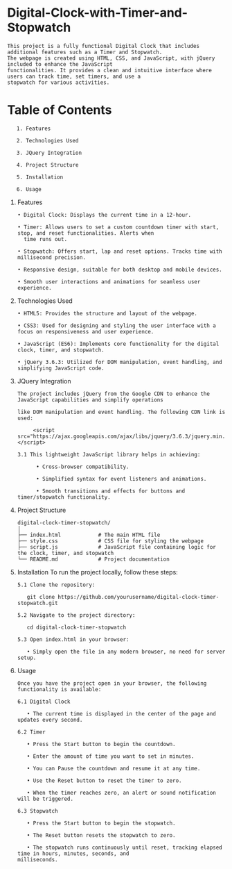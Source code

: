 # Digital-Clock-with-Timer-and-Stopwatch

    This project is a fully functional Digital Clock that includes additional features such as a Timer and Stopwatch. 
    The webpage is created using HTML, CSS, and JavaScript, with jQuery included to enhance the JavaScript 
    functionalities. It provides a clean and intuitive interface where users can track time, set timers, and use a 
    stopwatch for various activities.

# Table of Contents

       1. Features

       2. Technologies Used

       3. JQuery Integration

       4. Project Structure

       5. Installation

       6. Usage

1. Features

       • Digital Clock: Displays the current time in a 12-hour.

       • Timer: Allows users to set a custom countdown timer with start, stop, and reset functionalities. Alerts when 
         time runs out.

       • Stopwatch: Offers start, lap and reset options. Tracks time with millisecond precision.

       • Responsive design, suitable for both desktop and mobile devices.

       • Smooth user interactions and animations for seamless user experience.

2. Technologies Used

       • HTML5: Provides the structure and layout of the webpage.

       • CSS3: Used for designing and styling the user interface with a focus on responsiveness and user experience.

       • JavaScript (ES6): Implements core functionality for the digital clock, timer, and stopwatch.

       • jQuery 3.6.3: Utilized for DOM manipulation, event handling, and simplifying JavaScript code.

3. JQuery Integration

       The project includes jQuery from the Google CDN to enhance the JavaScript capabilities and simplify operations

       like DOM manipulation and event handling. The following CDN link is used:

            <script src="https://ajax.googleapis.com/ajax/libs/jquery/3.6.3/jquery.min.js"></script>

       3.1 This lightweight JavaScript library helps in achieving:

             • Cross-browser compatibility.

             • Simplified syntax for event listeners and animations.

             • Smooth transitions and effects for buttons and timer/stopwatch functionality.

5. Project Structure

       digital-clock-timer-stopwatch/
       │
       ├── index.html            # The main HTML file
       ├── style.css             # CSS file for styling the webpage
       ├── script.js             # JavaScript file containing logic for the clock, timer, and stopwatch
       └── README.md             # Project documentation

6. Installation
To run the project locally, follow these steps:

       5.1 Clone the repository:

          git clone https://github.com/yourusername/digital-clock-timer-stopwatch.git

       5.2 Navigate to the project directory:

          cd digital-clock-timer-stopwatch

       5.3 Open index.html in your browser:

          • Simply open the file in any modern browser, no need for server setup.

7. Usage

       Once you have the project open in your browser, the following functionality is available:

       6.1 Digital Clock

          • The current time is displayed in the center of the page and updates every second.

       6.2 Timer

          • Press the Start button to begin the countdown.

          • Enter the amount of time you want to set in minutes.

          • You can Pause the countdown and resume it at any time.

          • Use the Reset button to reset the timer to zero.

          • When the timer reaches zero, an alert or sound notification will be triggered.

       6.3 Stopwatch

          • Press the Start button to begin the stopwatch.

          • The Reset button resets the stopwatch to zero.

          • The stopwatch runs continuously until reset, tracking elapsed time in hours, minutes, seconds, and                     milliseconds.
